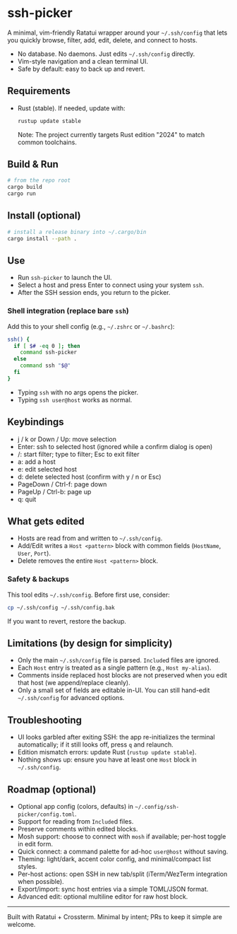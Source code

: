 # ssh-picker

A minimal, vim-friendly Ratatui wrapper around your `~/.ssh/config` that lets you quickly browse, filter, add, edit, delete, and connect to hosts.

- No database. No daemons. Just edits `~/.ssh/config` directly.
- Vim-style navigation and a clean terminal UI.
- Safe by default: easy to back up and revert.

## Requirements
- Rust (stable). If needed, update with:
  ```sh
  rustup update stable
  ```
  Note: The project currently targets Rust edition "2024" to match common toolchains.

## Build & Run
```sh
# from the repo root
cargo build
cargo run
```

## Install (optional)
```sh
# install a release binary into ~/.cargo/bin
cargo install --path .
```

## Use
- Run `ssh-picker` to launch the UI.
- Select a host and press Enter to connect using your system `ssh`.
- After the SSH session ends, you return to the picker.

### Shell integration (replace bare `ssh`)
Add this to your shell config (e.g., `~/.zshrc` or `~/.bashrc`):
```sh
ssh() {
  if [ $# -eq 0 ]; then
    command ssh-picker
  else
    command ssh "$@"
  fi
}
```
- Typing `ssh` with no args opens the picker.
- Typing `ssh user@host` works as normal.

## Keybindings
- j / k or Down / Up: move selection
- Enter: ssh to selected host (ignored while a confirm dialog is open)
- /: start filter; type to filter; Esc to exit filter
- a: add a host
- e: edit selected host
- d: delete selected host (confirm with y / n or Esc)
- PageDown / Ctrl-f: page down
- PageUp / Ctrl-b: page up
- q: quit

## What gets edited
- Hosts are read from and written to `~/.ssh/config`.
- Add/Edit writes a `Host <pattern>` block with common fields (`HostName`, `User`, `Port`).
- Delete removes the entire `Host <pattern>` block.

### Safety & backups
This tool edits `~/.ssh/config`. Before first use, consider:
```sh
cp ~/.ssh/config ~/.ssh/config.bak
```
If you want to revert, restore the backup.

## Limitations (by design for simplicity)
- Only the main `~/.ssh/config` file is parsed. `Include`d files are ignored.
- Each `Host` entry is treated as a single pattern (e.g., `Host my-alias`).
- Comments inside replaced host blocks are not preserved when you edit that host (we append/replace cleanly).
- Only a small set of fields are editable in-UI. You can still hand-edit `~/.ssh/config` for advanced options.

## Troubleshooting
- UI looks garbled after exiting SSH: the app re-initializes the terminal automatically; if it still looks off, press `q` and relaunch.
- Edition mismatch errors: update Rust (`rustup update stable`).
- Nothing shows up: ensure you have at least one `Host` block in `~/.ssh/config`.

## Roadmap (optional)
- Optional app config (colors, defaults) in `~/.config/ssh-picker/config.toml`.
- Support for reading from `Include`d files.
- Preserve comments within edited blocks.
- Mosh support: choose to connect with `mosh` if available; per-host toggle in edit form.
- Quick connect: a command palette for ad-hoc `user@host` without saving.
- Theming: light/dark, accent color config, and minimal/compact list styles.
- Per-host actions: open SSH in new tab/split (iTerm/WezTerm integration when possible).
- Export/import: sync host entries via a simple TOML/JSON format.
- Advanced edit: optional multiline editor for raw host block.

---
Built with Ratatui + Crossterm. Minimal by intent; PRs to keep it simple are welcome.

